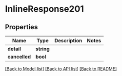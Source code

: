 # InlineResponse201

## Properties
Name | Type | Description | Notes
------------ | ------------- | ------------- | -------------
**detail** | **string** |  | 
**cancelled** | **bool** |  | 

[[Back to Model list]](../README.md#documentation-for-models) [[Back to API list]](../README.md#documentation-for-api-endpoints) [[Back to README]](../README.md)



